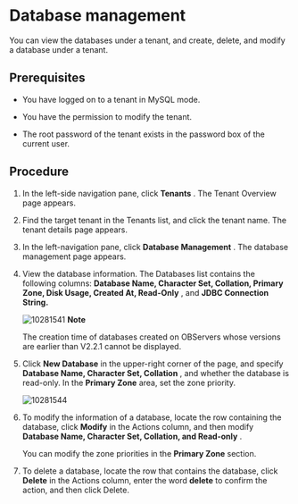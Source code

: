 Database management 
========================================

You can view the databases under a tenant, and create, delete, and modify a database under a tenant. 

**Prerequisites** 
--------------------------------------

* You have logged on to a tenant in MySQL mode.

  

* You have the permission to modify the tenant.

  

* The root password of the tenant exists in the password box of the current user.

  




**Procedure** 
----------------------------------

1. In the left-side navigation pane, click **Tenants** . The Tenant Overview page appears.

   

2. Find the target tenant in the Tenants list, and click the tenant name. The tenant details page appears.

   

3. In the left-navigation pane, click **Database Management** . The database management page appears.

   

4. View the database information. The Databases list contains the following columns: **Database Name, Character Set, Collation, Primary Zone, Disk Usage, Created At, Read-Only** , and **JDBC Connection String.** 

   ![10281541](https://help-static-aliyun-doc.aliyuncs.com/assets/img/en-US/8425306461/p345396.png)
   **Note**

   

   The creation time of databases created on OBServers whose versions are earlier than V2.2.1 cannot be displayed.
   




<!-- -->

5. Click **New Database** in the upper-right corner of the page, and specify **Database Name, Character Set, Collation** , and whether the database is read-only. In the **Primary Zone** area, set the zone priority. 

   ![10281544](https://help-static-aliyun-doc.aliyuncs.com/assets/img/en-US/8425306461/p345400.png)
   

6. To modify the information of a database, locate the row containing the database, click **Modify** in the Actions column, and then modify **Database Name, Character Set, Collation, and Read-only** . 

   You can modify the zone priorities in the **Primary Zone** section.
   

7. To delete a database, locate the row that contains the database, click **Delete** in the Actions column, enter the word **delete** to confirm the action, and then click Delete.

   





